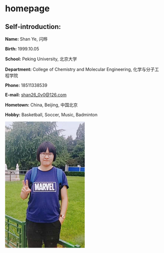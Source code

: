 # homepage
## Self-introduction:
**Name:** Shan Ye, 闪晔

**Birth:** 1999.10.05 

**School:** Peking University, 北京大学 

**Department:** College of Chemistry and Molecular Engineering, 化学与分子工程学院 

**Phone:** 18511338539 

**E-mail:** shan26_0v0@126.com 

**Hometown:** China, Beijing, 中国北京 

**Hobby:** Basketball, Soccer, Music, Badminton 

![image](https://github.com/shan0v0/homepage/blob/master/images/02T%40G%6060SRXV%5D5A22%40Z58K9.png)
